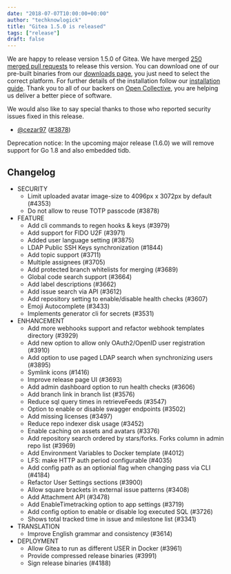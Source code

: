 ```yaml
---
date: "2018-07-07T10:00:00+00:00"
author: "techknowlogick"
title: "Gitea 1.5.0 is released"
tags: ["release"]
draft: false
---
```


We are happy to release version 1.5.0 of Gitea.  We have merged [250 merged pull requests](https://github.com/go-gitea/gitea/milestone/21?closed=1) to release this version.
You can download one of our pre-built binaries from our [downloads page](https://dl.gitea.io/gitea/1.5.0/), you just need to select the correct platform.
For further details of the installation follow our [installation guide](https://docs.gitea.io/en-us/install-from-binary/).
Thank you to all of our backers on [Open Collective](https://opencollective.com/gitea), you are helping us deliver a better piece of software.

We would also like to say special thanks to those who reported security issues fixed in this release.

* [@cezar97](https://github.com/cezar97) ([#3878](https://github.com/go-gitea/gitea/pull/3878))

Deprecation notice: In the upcoming major release (1.6.0) we will remove support for Go 1.8 and also embedded tidb.

<!--more-->

## Changelog

* SECURITY
  * Limit uploaded avatar image-size to 4096px x 3072px by default (#4353)
  * Do not allow to reuse TOTP passcode (#3878)
* FEATURE
  * Add cli commands to regen hooks & keys (#3979)
  * Add support for FIDO U2F (#3971)
  * Added user language setting (#3875)
  * LDAP Public SSH Keys synchronization (#1844)
  * Add topic support (#3711)
  * Multiple assignees (#3705)
  * Add protected branch whitelists for merging (#3689)
  * Global code search support (#3664)
  * Add label descriptions (#3662)
  * Add issue search via API (#3612)
  * Add repository setting to enable/disable health checks (#3607)
  * Emoji Autocomplete (#3433)
  * Implements generator cli for secrets (#3531)
* ENHANCEMENT
  * Add more webhooks support and refactor webhook templates directory (#3929)
  * Add new option to allow only OAuth2/OpenID user registration (#3910)
  * Add option to use paged LDAP search when synchronizing users (#3895)
  * Symlink icons (#1416)
  * Improve release page UI (#3693)
  * Add admin dashboard option to run health checks (#3606)
  * Add branch link in branch list (#3576)
  * Reduce sql query times in retrieveFeeds (#3547)
  * Option to enable or disable swagger endpoints (#3502)
  * Add missing licenses (#3497)
  * Reduce repo indexer disk usage (#3452)
  * Enable caching on assets and avatars (#3376)
  * Add repository search ordered by stars/forks. Forks column in admin repo list (#3969)
  * Add Environment Variables to Docker template (#4012)
  * LFS: make HTTP auth period configurable (#4035)
  * Add config path as an optionial flag when changing pass via CLI (#4184)
  * Refactor User Settings sections (#3900)
  * Allow square brackets in external issue patterns (#3408)
  * Add Attachment API (#3478)
  * Add EnableTimetracking option to app settings (#3719)
  * Add config option to enable or disable log executed SQL (#3726)
  * Shows total tracked time in issue and milestone list (#3341)
* TRANSLATION
  * Improve English grammar and consistency (#3614)
* DEPLOYMENT
  * Allow Gitea to run as different USER in Docker (#3961)
  * Provide compressed release binaries (#3991)
  * Sign release binaries (#4188)
